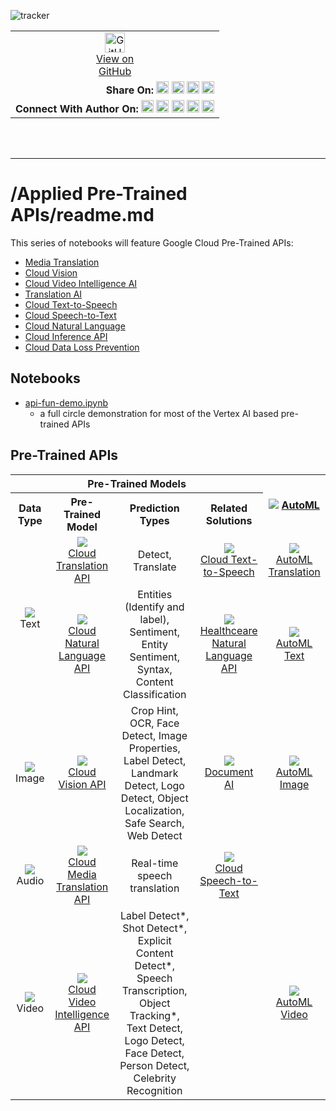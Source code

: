 ![tracker](https://us-central1-vertex-ai-mlops-369716.cloudfunctions.net/pixel-tracking?path=statmike%2Fvertex-ai-mlops%2FApplied+Pre-Trained+APIs&file=readme.md)
<!--- header table --->
<table>
<tr>     
  <td style="text-align: center">
    <a href="https://github.com/statmike/vertex-ai-mlops/blob/main/Applied%20Pre-Trained%20APIs/readme.md">
      <img width="32px" src="https://www.svgrepo.com/download/217753/github.svg" alt="GitHub logo">
      <br>View on<br>GitHub
    </a>
  </td>
</tr>
<tr>
  <td style="text-align: right">
    <b>Share On: </b> 
    <a href="https://www.linkedin.com/sharing/share-offsite/?url=https%3A//github.com/statmike/vertex-ai-mlops/blob/main/Applied+Pre-Trained+APIs/readme.md"><img src="https://upload.wikimedia.org/wikipedia/commons/8/81/LinkedIn_icon.svg" alt="Linkedin Logo" width="20px"></a> 
    <a href="https://reddit.com/submit?url=https%3A//github.com/statmike/vertex-ai-mlops/blob/main/Applied+Pre-Trained+APIs/readme.md"><img src="https://redditinc.com/hubfs/Reddit%20Inc/Brand/Reddit_Logo.png" alt="Reddit Logo" width="20px"></a> 
    <a href="https://bsky.app/intent/compose?text=https%3A//github.com/statmike/vertex-ai-mlops/blob/main/Applied+Pre-Trained+APIs/readme.md"><img src="https://upload.wikimedia.org/wikipedia/commons/7/7a/Bluesky_Logo.svg" alt="BlueSky Logo" width="20px"></a> 
    <a href="https://twitter.com/intent/tweet?url=https%3A//github.com/statmike/vertex-ai-mlops/blob/main/Applied+Pre-Trained+APIs/readme.md"><img src="https://upload.wikimedia.org/wikipedia/commons/5/5a/X_icon_2.svg" alt="X (Twitter) Logo" width="20px"></a> 
  </td>
</tr>
<tr>
  <td style="text-align: right">
    <b>Connect With Author On: </b> 
    <a href="https://www.linkedin.com/in/statmike"><img src="https://upload.wikimedia.org/wikipedia/commons/8/81/LinkedIn_icon.svg" alt="Linkedin Logo" width="20px"></a>
    <a href="https://www.github.com/statmike"><img src="https://www.svgrepo.com/download/217753/github.svg" alt="GitHub Logo" width="20px"></a> 
    <a href="https://www.youtube.com/@statmike-channel"><img src="https://upload.wikimedia.org/wikipedia/commons/f/fd/YouTube_full-color_icon_%282024%29.svg" alt="YouTube Logo" width="20px"></a>
    <a href="https://bsky.app/profile/statmike.bsky.social"><img src="https://upload.wikimedia.org/wikipedia/commons/7/7a/Bluesky_Logo.svg" alt="BlueSky Logo" width="20px"></a> 
    <a href="https://x.com/statmike"><img src="https://upload.wikimedia.org/wikipedia/commons/5/5a/X_icon_2.svg" alt="X (Twitter) Logo" width="20px"></a>
  </td>
</tr>
</table><br/><br/>

---
# /Applied Pre-Trained APIs/readme.md

This series of notebooks will feature Google Cloud Pre-Trained APIs:
- [Media Translation](https://cloud.google.com/translate/media/docs/streaming)
- [Cloud Vision](https://cloud.google.com/vision/docs/features-list)
- [Cloud Video Intelligence AI](https://cloud.google.com/video-intelligence/docs/features)
- [Translation AI](https://cloud.google.com/translate/docs/overview)
- [Cloud Text-to-Speech](https://cloud.google.com/text-to-speech/docs/before-you-begin)
- [Cloud Speech-to-Text](https://cloud.google.com/speech-to-text/docs/concepts)
- [Cloud Natural Language](https://cloud.google.com/natural-language/docs/basics)
- [Cloud Inference API](https://cloud.google.com/inference/docs)
- [Cloud Data Loss Prevention](https://cloud.google.com/dlp/docs/concepts)

## Notebooks
- [api-fun-demo.ipynb](./api-fun-demo.ipynb)
    - a full circle demonstration for most of the Vertex AI based pre-trained APIs

## Pre-Trained APIs
<table style='text-align:center;vertical-align:middle' width="100%" cellpadding="1" cellspacing="0">
    <tr>
        <th colspan='4'>Pre-Trained Models</th>
        <th rowspan='2'>
            <img src="https://fonts.gstatic.com/s/i/gcpiconscolors/automl/v1/32px.svg">
            <a href="https://cloud.google.com/vertex-ai/docs/beginner/beginners-guide" target="_blank">AutoML</a>
        </th>
    </tr>
    <tr>
        <th>Data Type</th>
        <th>Pre-Trained Model</th>
        <th>Prediction Types</th>
        <th>Related Solutions</th>
    </tr>
    <tr>
        <td rowspan='2'>
            <img src="https://fonts.gstatic.com/s/i/short-term/release/googlesymbols/text_snippet/default/40px.svg">
            <br>Text
        </td>
        <td>
            <img src="https://fonts.gstatic.com/s/i/gcpiconscolors/cloud_translation_api/v1/32px.svg">
            <br><a href="https://cloud.google.com/translate/docs/overview" target="_blank">Cloud Translation API</a>
        </td>
        <td>Detect, Translate</td>
        <td>
            <img src="https://fonts.gstatic.com/s/i/gcpiconscolors/text-to-speech/v1/32px.svg">
            <br><a href="https://cloud.google.com/text-to-speech/docs/basics" target="_blank">Cloud Text-to-Speech</a>
        </td>
        <td>
            <img src="https://fonts.gstatic.com/s/i/gcpiconscolors/automl_translation/v1/32px.svg">
            <br><a href="https://cloud.google.com/translate/automl/docs" target="_blank">AutoML Translation</a>
        </td>
    </tr>
            <tr>
                <td>
                   <img src="https://fonts.gstatic.com/s/i/gcpiconscolors/cloud_natural_language_api/v1/32px.svg">
                   <br><a href="https://cloud.google.com/natural-language/docs/quickstarts" target="_blank">Cloud Natural Language API</a>
                </td>
                <td>
                    Entities (Identify and label), Sentiment, Entity Sentiment, Syntax, Content Classification
                </td>
                <td>
                    <img src="https://fonts.gstatic.com/s/i/gcpiconscolors/healthcare_nlp_api/v1/32px.svg">
                    <br><a href="https://cloud.google.com/healthcare-api/docs/how-tos/nlp" target="_blank">Healthceare Natural Language API</a>
                </td>
                <td>
                    <img src="https://fonts.gstatic.com/s/i/gcpiconscolors/automl_natural_language/v1/32px.svg">
                    <br><a href="https://cloud.google.com/vertex-ai/docs/training-overview#text_data" target="_blank">AutoML Text</a>
            </tr>
    <tr>
        <td>
            <img src="https://fonts.gstatic.com/s/i/short-term/release/googlesymbols/image/default/40px.svg">
            <br>Image
        </td>
        <td>
            <img src="https://fonts.gstatic.com/s/i/gcpiconscolors/cloud_vision_api/v1/32px.svg">
            <br><a href="https://cloud.google.com/vision/docs/features-list" target="_blank">Cloud Vision API</a>
        </td>
        <td>
            Crop Hint, OCR, Face Detect, Image Properties, Label Detect, Landmark Detect, Logo Detect, Object Localization, Safe Search, Web Detect
        </td>
        <td>
            <img src="https://fonts.gstatic.com/s/i/gcpiconscolors/document_ai/v1/32px.svg">
            <br><a href="https://cloud.google.com/document-ai/docs/processors-list" target="_blank">Document AI</a>
        </td>
        <td>
            <img src="https://fonts.gstatic.com/s/i/gcpiconscolors/automl_vision/v1/32px.svg">
            <br><a href="https://cloud.google.com/vertex-ai/docs/training-overview#image_data" target="_blank">AutoML Image</a>
        </td>
    </tr>
    <tr>
        <td>
            <img src="https://fonts.gstatic.com/s/i/short-term/release/googlesymbols/mic/default/40px.svg">
            <br>Audio
        </td>
        <td>
            <img src="https://fonts.gstatic.com/s/i/gcpiconscolors/media_translation_api/v1/32px.svg">
            <br><a href="https://cloud.google.com/media-translation" target="_blank">Cloud Media Translation API</a>
        </td>
        <td>Real-time speech translation</td>
        <td>
            <img src="https://fonts.gstatic.com/s/i/gcpiconscolors/speech-to-text/v1/32px.svg">
            <br><a href="https://cloud.google.com/speech-to-text/docs/basics" target="_blank">Cloud Speech-to-Text</a>
        </td>
        <td></td>
    </tr>
    <tr>
        <td>
            <img src="https://fonts.gstatic.com/s/i/short-term/release/googlesymbols/videocam/default/40px.svg">
            <br>Video
        </td>
        <td>
            <img src="https://fonts.gstatic.com/s/i/gcpiconscolors/video_intelligence_api/v1/32px.svg">
            <br><a href="https://cloud.google.com/video-intelligence/docs/quickstarts" target="_blank">Cloud Video Intelligence API</a>
        </td>
        <td>
            Label Detect*, Shot Detect*, Explicit Content Detect*, Speech Transcription, Object Tracking*, Text Detect, Logo Detect, Face Detect, Person Detect, Celebrity Recognition
        </td>
        <td></td>
        <td>
            <img src="https://fonts.gstatic.com/s/i/gcpiconscolors/automl_video_intelligence/v1/32px.svg">
            <br><a href="https://cloud.google.com/vertex-ai/docs/training-overview#video_data" target="_blank">AutoML Video</a>
        </td>
    </tr>
</table>

